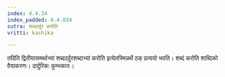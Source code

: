 ```yaml
---
index: 4.4.34
index_padded: 4.4.034
sutra: शब्ददर्दुरं करोति
vritti: kashika

---
```

तदिति द्वितीयासमर्थाभ्यां शब्ददर्दुरशब्दाभ्यां करोति इत्येतस्मिन्नर्थे ठक् प्रत्ययो भवति। शब्दं करोति शाब्दिको वैयाकरणः। दार्दुरिकः कुम्भकारः।